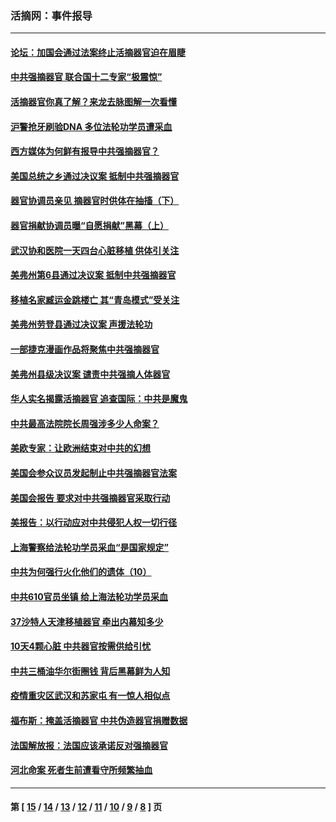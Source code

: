 ### 活摘网：事件报导
---
#### [论坛：加国会通过法案终止活摘器官迫在眉睫](../../pages/nf5877/n13029839.md?06210430) 
#### [中共强摘器官 联合国十二专家“极震惊”](../../pages/nf5877/n13024313.md?06210430) 
#### [活摘器官你真了解？来龙去脉图解一次看懂](../../pages/nf5877/n13013820.md?06210430) 
#### [沪警抢牙刷验DNA 多位法轮功学员遭采血](../../pages/nf5877/n12969218.md?06210430) 
#### [西方媒体为何鲜有报导中共强摘器官？](../../pages/nf5877/n12932034.md?06210430) 
#### [美国总统之乡通过决议案 抵制中共强摘器官](../../pages/nf5877/n12908242.md?06210430) 
#### [器官协调员亲见 摘器官时供体在抽搐（下）](../../pages/nf5877/n12898622.md?06210430) 
#### [器官捐献协调员曝“自愿捐献”黑幕（上）](../../pages/nf5877/n12878830.md?06210430) 
#### [武汉协和医院一天四台心脏移植 供体引关注](../../pages/nf5877/n12863175.md?06210430) 
#### [美弗州第6县通过决议案 抵制中共强摘器官](../../pages/nf5877/n12805218.md?06210430) 
#### [移植名家臧运金跳楼亡 其“青岛模式”受关注](../../pages/nf5877/n12803746.md?06210430) 
#### [美弗州劳登县通过决议案 声援法轮功](../../pages/nf5877/n12785715.md?06210430) 
#### [一部捷克漫画作品将聚焦中共强摘器官](../../pages/nf5877/n12785954.md?06210430) 
#### [美弗州县级决议案 谴责中共强摘人体器官](../../pages/nf5877/n12721290.md?06210430) 
#### [华人实名揭露活摘器官 追查国际：中共是魔鬼](../../pages/nf5877/n12691724.md?06210430) 
#### [中共最高法院院长周强涉多少人命案？](../../pages/nf5877/n12678074.md?06210430) 
#### [美欧专家：让欧洲结束对中共的幻想](../../pages/nf5877/n12652921.md?06210430) 
#### [美国会参众议员发起制止中共强摘器官法案](../../pages/nf5877/n12627668.md?06210430) 
#### [美国会报告 要求对中共强摘器官采取行动](../../pages/nf5877/n12448233.md?06210430) 
#### [美报告：以行动应对中共侵犯人权一切行径](../../pages/nf5877/n12443204.md?06210430) 
#### [上海警察给法轮功学员采血“是国家规定”](../../pages/nf5877/n12371027.md?06210430) 
#### [中共为何强行火化他们的遗体（10）](../../pages/nf5877/n12352363.md?06210430) 
#### [中共610官员坐镇 给上海法轮功学员采血](../../pages/nf5877/n12350295.md?06210430) 
#### [37沙特人天津移植器官 牵出内幕知多少](../../pages/nf5877/n12338586.md?06210430) 
#### [10天4颗心脏 中共器官按需供给引忧](../../pages/nf5877/n12326366.md?06210430) 
#### [中共三桶油华尔街圈钱 背后黑幕鲜为人知](../../pages/nf5877/n12249199.md?06210430) 
#### [疫情重灾区武汉和苏家屯 有一惊人相似点](../../pages/nf5877/n12150824.md?06210430) 
#### [福布斯：掩盖活摘器官 中共伪造器官捐赠数据](../../pages/nf5877/n11669316.md?06210430) 
#### [法国解放报：法国应该承诺反对强摘器官](../../pages/nf5877/n11597772.md?06210430) 
#### [河北命案 死者生前遭看守所频繁抽血](../../pages/nf5877/n11594995.md?06210430) 

---
#### 第 [ [15](./15.md?06210430) / [14](./14.md?06210430) / [13](./13.md?06210430) / [12](./12.md?06210430) / [11](./11.md?06210430) / [10](./10.md?06210430) / [9](./9.md?06210430) / [8](./8.md?06210430) ] 页
